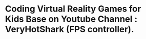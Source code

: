 # Coding Virtual Reality Games for Kids Base on Youtube Channel : **VeryHotShark** (FPS controller).
